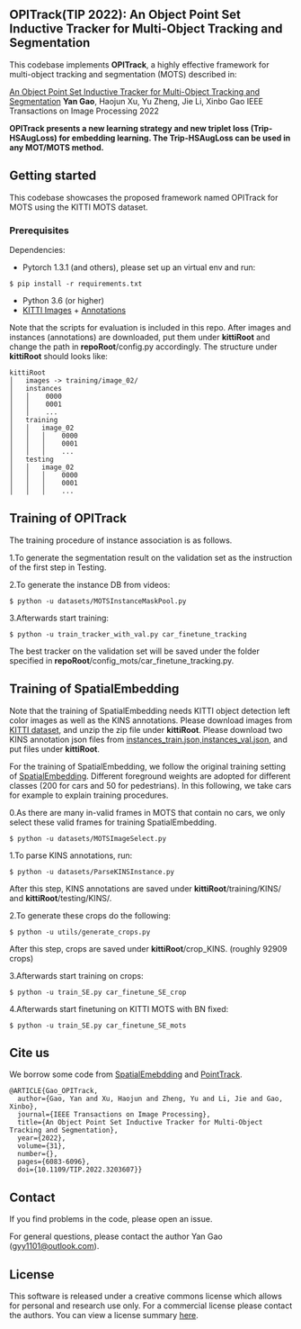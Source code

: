 ## OPITrack(TIP 2022): An Object Point Set Inductive Tracker for Multi-Object Tracking and Segmentation

This codebase implements **OPITrack**, a highly effective framework for multi-object tracking and segmentation (MOTS) described in: 

[An Object Point Set Inductive Tracker for Multi-Object Tracking and Segmentation](https://ieeexplore.ieee.org/abstract/document/9881968)
**Yan Gao**, Haojun Xu, Yu Zheng, Jie Li, Xinbo Gao
IEEE Transactions on Image Processing 2022

**OPITrack presents a new learning strategy and new triplet loss (Trip-HSAugLoss) for embedding learning. The Trip-HSAugLoss can be used in any MOT/MOTS method.**

## Getting started

This codebase showcases the proposed framework named OPITrack for MOTS using the KITTI MOTS dataset. 

### Prerequisites
Dependencies: 
- Pytorch 1.3.1 (and others), please set up an virtual env and run:
```
$ pip install -r requirements.txt
```
- Python 3.6 (or higher)
- [KITTI Images](http://www.cvlibs.net/download.php?file=data_tracking_image_2.zip) + [Annotations](https://www.vision.rwth-aachen.de/media/resource_files/instances.zip)

Note that the scripts for evaluation is included in this repo. After images and instances (annotations) are downloaded, put them under **kittiRoot** and change the path in **repoRoot**/config.py accordingly. 
The structure under **kittiRoot** should looks like:

```
kittiRoot
│   images -> training/image_02/ 
│   instances
│   │    0000
│   │    0001
│   │    ...
│   training
│   │   image_02
│   │   │    0000
│   │   │    0001
│   │   │    ...  
│   testing
│   │   image_02
│   │   │    0000
│   │   │    0001
│   │   │    ... 
```

## Training of OPITrack
The training procedure of instance association is as follows.

1.To generate the segmentation result on the validation set as the instruction of the first step in Testing.

2.To generate the instance DB from videos:
```
$ python -u datasets/MOTSInstanceMaskPool.py
``` 

3.Afterwards start training:
```
$ python -u train_tracker_with_val.py car_finetune_tracking
``` 
The best tracker on the validation set will be saved under the folder specified in **repoRoot**/config_mots/car_finetune_tracking.py.


## Training of SpatialEmbedding

Note that the training of SpatialEmbedding needs KITTI object detection left color images as well as the KINS annotations.
Please download images from [KITTI dataset](http://www.cvlibs.net/download.php?file=data_object_image_2.zip), and unzip the zip file under **kittiRoot**.
Please download two KINS annotation json files from [instances_train.json,instances_val.json](https://github.com/qqlu/Amodal-Instance-Segmentation-through-KINS-Dataset), and put files under **kittiRoot**.

For the training of SpatialEmbedding, we follow the original training setting of [SpatialEmbedding](https://github.com/davyneven/SpatialEmbeddings). 
Different foreground weights are adopted for different classes (200 for cars and 50 for pedestrians). In this following, we take cars for example to explain training procedures. 

0.As there are many in-valid frames in MOTS that contain no cars, we only select these valid frames for training SpatialEmbedding.
 ```
$ python -u datasets/MOTSImageSelect.py
``` 

1.To parse KINS annotations, run:
```
$ python -u datasets/ParseKINSInstance.py
``` 
After this step, KINS annotations are saved under **kittiRoot**/training/KINS/ and **kittiRoot**/testing/KINS/.

2.To generate these crops do the following:
```
$ python -u utils/generate_crops.py
``` 
After this step, crops are saved under **kittiRoot**/crop_KINS. (roughly 92909 crops)

3.Afterwards start training on crops: 
```
$ python -u train_SE.py car_finetune_SE_crop
```

4.Afterwards start finetuning on KITTI MOTS with BN fixed:
```
$ python -u train_SE.py car_finetune_SE_mots
```


## Cite us
We borrow some code from [SpatialEmebdding](https://github.com/davyneven/SpatialEmbeddings) and [PointTrack](https://github.com/detectRecog/PointTrack).
```
@ARTICLE{Gao_OPITrack,
  author={Gao, Yan and Xu, Haojun and Zheng, Yu and Li, Jie and Gao, Xinbo},
  journal={IEEE Transactions on Image Processing}, 
  title={An Object Point Set Inductive Tracker for Multi-Object Tracking and Segmentation}, 
  year={2022},
  volume={31},
  number={},
  pages={6083-6096},
  doi={10.1109/TIP.2022.3203607}}
```

## Contact
If you find problems in the code, please open an issue.

For general questions, please contact the author Yan Gao (gyy1101@outlook.com).


## License

This software is released under a creative commons license which allows for personal and research use only. For a commercial license please contact the authors. You can view a license summary [here](http://creativecommons.org/licenses/by-nc/4.0/).






